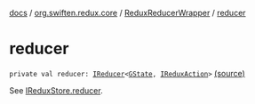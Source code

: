 [docs](../../index.md) / [org.swiften.redux.core](../index.md) / [ReduxReducerWrapper](index.md) / [reducer](./reducer.md)

# reducer

`private val reducer: `[`IReducer`](../-i-reducer.md)`<`[`GState`](index.md#GState)`, `[`IReduxAction`](../-i-redux-action.md)`>` [(source)](https://github.com/protoman92/KotlinRedux/tree/master/common/common-core/src/main/kotlin/org/swiften/redux/core/Preset.kt#L27)

See [IReduxStore.reducer](../-i-reducer-provider/reducer.md).

